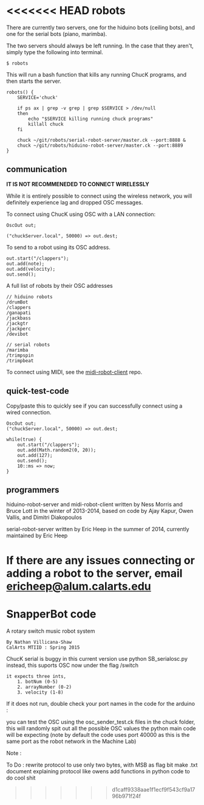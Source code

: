 <<<<<<< HEAD
robots
======

There are currently two servers, one for the hiduino bots (ceiling bots), and one for the serial bots (piano, marimba).

The two servers should always be left running. In the case that they aren't, simply type the following into terminal.

    $ robots

This will run a bash function that kills any running ChucK programs, and then starts the server.

    robots() {
        SERVICE='chuck'

        if ps ax | grep -v grep | grep $SERVICE > /dev/null
        then
            echo "$SERVICE killing running chuck programs"
            killall chuck
        fi

        chuck ~/git/robots/serial-robot-server/master.ck --port:8888 &
        chuck ~/git/robots/hiduino-robot-server/master.ck --port:8889
    }


communication
-------------

**IT IS NOT RECOMMENEDED TO CONNECT WIRELESSLY**

While it is entirely possible to connect using the wireless network, you will definitely experience lag and dropped OSC messages.

To connect using ChucK using OSC with a LAN connection:

    OscOut out;

    ("chuckServer.local", 50000) => out.dest;

To send to a robot using its OSC address.

    out.start("/clappers");
    out.add(note);
    out.add(velocity);
    out.send();

A full list of robots by their OSC addresses

    // hiduino robots
    /drumBot
    /clappers
    /ganapati
    /jackbass
    /jackgtr
    /jackperc
    /devibot

    // serial robots
    /marimba
    /trimpspin
    /trimpbeat

To connect using MIDI, see the [midi-robot-client](https://github.com/MTIID/robots/tree/master/midi-robot-client) repo.

quick-test-code
---------------
Copy/paste this to quickly see if you can successfully connect using a wired connection.

    OscOut out;
    ("chuckServer.local", 50000) => out.dest;

    while(true) {
        out.start("/clappers");
        out.add(Math.random2(0, 20));
        out.add(127);
        out.send();
        10::ms => now;
    }

programmers
-----------

hiduino-robot-server and midi-robot-client written by Ness Morris and Bruce Lott in the winter of 2013-2014, based on code by Ajay Kapur, Owen Vallis, and Dimitri Diakopoulos

serial-robot-server written by Eric Heep in the summer of 2014, currently maintained by Eric Heep

If there are any issues connecting or adding a robot to the server, email ericheep@alum.calarts.edu
=======
# SnapperBot code
A rotary switch music robot system

~~~~~~~~~~~~~~~~~~~~~~~~~~~~~~~~~~~~~
By Nathan Villicana-Shaw
CalArts MTIID : Spring 2015
~~~~~~~~~~~~~~~~~~~~~~~~~~~~~~~~~~~~~

ChucK serial is buggy in this current version use python SB_serialosc.py instead, this suports OSC now under the flag /switch

    it expects three ints,
        1. botNum (0-5)
        2. arrayNumber (0-2)
        3. velocity (1-8)

If it does not run, double check your port names in the code for the arduino :

you can test the OSC using the osc_sender_test.ck files in the chuck folder, this will randomly spit out all the possible OSC values the python main code will be expecting (note by default the code uses port 40000 as this is the same port as the robot network in the Machine Lab)

Note : 

To Do :
    rewrite protocol to use only two bytes, with MSB as flag bit make .txt document explaining protocol like owens
    add functions in python code to do cool shit
    
>>>>>>> d1caff9338aae1f1ecf9f543cf9a1796b971f24f
